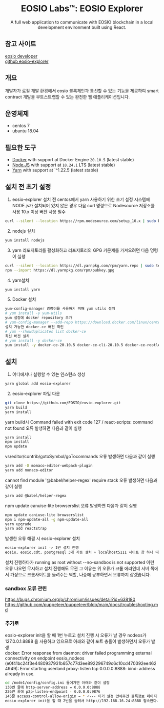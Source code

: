 <h1 align="center">EOSIO Labs™: EOSIO Explorer</h1>
<p align="center">
  A full web application to communicate with EOSIO blockchain in a local development environment built using React.
</p>

## 참고 사이트

[eosio developer](https://developers.eos.io/manuals/eos/latest/index)  
[github eosio-explorer](https://github.com/EOSIO/eosio-explorer#platform-support) 

## 개요
개발자가 로컬 개발 환경에서 eosio 블록체인과 통신할 수 있는 기능을 제공하여 smart contract 개발을 부트스트랩할 수 있는 완전한 웹 애플리케이션입니다.

## 운영체제
* centos 7  
* ubuntu 18.04

## 필요한 도구
* [Docker](https://www.docker.com/) with support at Docker Engine `20.10.5` (latest stable)
* [Node.JS](https://nodejs.org/en/) with support at `10.24.1` LTS (latest stable)
* [Yarn](https://yarnpkg.com/lang/en/) with support at `^1.22.5 (latest stable)

## 설치 전 초기 설정
1. eosio-explorer 설치 전 centos에서 yarn 사용하기 위한 초기 설정
시스템에 NODE.js가 설치되어 있지 않은 경우 다음 curl 명령으로 Nodesource 저장소를 사용 10.x 이상 버전 사용 필수
```bash
curl --silent --location https://rpm.nodesource.com/setup_10.x | sudo bash -
```  
2. nodejs 설치 
```bash
yum install nodejs
```  
3. yarn 리포지토리를 활성화하고 리포지토리의 GPG 키문제를 가져오려면 다음 명령어 실행  
```bash
curl --silent --location https://dl.yarnpkg.com/rpm/yarn.repo | sudo tee /etc/yum.repos.d/yarn.repo
rpm --import https://dl.yarnpkg.com/rpm/pubkey.gpg
```  
4. yarn설치  
```bash
yum install yarn 
```  
5. Docker 설치
```bash
yum-config-manager 명령어를 사용하기 위해 yum utils 설치
# yum install -y yum-utils
yum 설정에 docker repository 추가
# yum-config-manager --add-repo https://download.docker.com/linux/centos/docker-ce.repo
설치 가능한 docker-ce 버전 확인
# yum --showduplicates list docker-ce
최신 버전 설치
# yum install -y docker-ce
yum install -y docker-ce-20.10.5 docker-ce-cli-20.10.5 docker-ce-rootless-extras-20.10.5
```
 
## 설치
1. 어디에서나 실행할 수 있는 인스턴스 생성
```bash
yarn global add eosio-explorer
```
2. eosio-explorer 파일 다운
```bash
git clone https://github.com/EOSIO/eosio-explorer.git
yarn build
yarn install
```
yarn build시 Command failed with exit code 127 / react-scripts: command not found 오류 발생하면 다음과 같이 실행  
```bash
yarn install
npm install
npm update 
```

vs/editor/contrib/gotoSymbol/goTocommands 오류 발생하면 다음과 같이 실행
```bash
yarn add -D monaco-editor-webpack-plugin
yarn add monaco-editor
```
cannot find module '@babel/helper-regex' require stack 오류 발생하면 다음과 같이 실행
```bash
yarn add @babel/helper-regex
```
npm update canuise-lite browserslist 오류 발생하면 다음과 같이 실행
```bash
npm update caniuse-lite browserslist
npm i npm-update-all -g npm-update-all
yarn upgrade
yarn add reactstrap 
```
발생한 오류 해결 시 eosio-explorer 설치
```bash
eosio-explorer init -> 1번 설치 진행
eosio, eosio.cdt, postgresql 3개 자동 설치 + localhost5111 사이트 창 하나 띄어줌
```
설치 진행하다가 running as root without --no-sandbox is not supported 이런 오류 나오면 무시하고 설치 진행해도 무관
그 이유는 위 오류가 크롬 에러인데 서버 쪽에서 가상으로 크롬사이트를 돌려주는 역할, 나중에 공부하면서 오류까지 잡겠습니다.  

### sandbox 오류 관련  
https://bugs.chromium.org/p/chromium/issues/detail?id=638180
https://github.com/puppeteer/puppeteer/blob/main/docs/troubleshooting.md  

### 추가로
eosio-explorer init을 할 때 1번 누르고 설치 진행 시 오류가 날 경우 nodeos가 127.0.0.1:8888 을 사용하고 있으므로 아래와 같이 포트 충돌이 발생하면서 오류가 발생   
docker: Error response from daemon: driver failed programming external connectivity on endpoint eosio_nodeos (e0f41bc24f3e4480937931b657c77d3ee892296749c6c10cd470392ee4624949): Error starting userland proxy: listen tcp 0.0.0.0:8888: bind: address already in use. 
```bash
cd /node1/config/config.ini 들어가면 아래와 같이 설정
130번 줄에 http-server-address = 0.0.0.0:8888
226번 줄에 p2p-listen-endpoint - 0.0.0.0:9876
145줄 access-control-allow-origin = * <--- 이거 설정 안해주면 블록정보 페이지 못 불러옴
eosio-explorer init을 할 때 2번을 눌러서 http://192.168.16.24:8888 접속한다.
```

